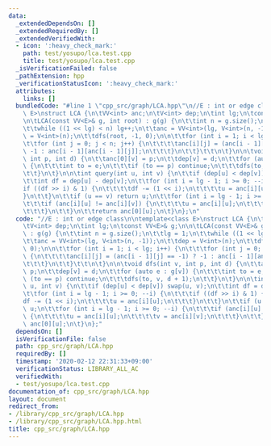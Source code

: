 ```yaml
---
data:
  _extendedDependsOn: []
  _extendedRequiredBy: []
  _extendedVerifiedWith:
  - icon: ':heavy_check_mark:'
    path: test/yosupo/lca.test.cpp
    title: test/yosupo/lca.test.cpp
  _isVerificationFailed: false
  _pathExtension: hpp
  _verificationStatusIcon: ':heavy_check_mark:'
  attributes:
    links: []
  bundledCode: "#line 1 \"cpp_src/graph/LCA.hpp\"\n//E : int or edge class\n\ntemplate<class\
    \ E>\nstruct LCA {\n\tVV<int> anc;\n\tV<int> dep;\n\tint lg;\n\tconst VV<E>& g;\n\
    \n\tLCA(const VV<E>& g, int root) : g(g) {\n\t\tint n = g.size();\n\t\tlg = 1;\n\
    \t\twhile ((1 << lg) < n) lg++;\n\t\tanc = VV<int>(lg, V<int>(n, -1));\n\t\tdep\
    \ = V<int>(n);\n\t\tdfs(root, -1, 0);\n\n\t\tfor (int i = 1; i < lg; i++) {\n\t\
    \t\tfor (int j = 0; j < n; j++) {\n\t\t\t\tanc[i][j] = (anc[i - 1][j] == -1) ?\
    \ -1 : anc[i - 1][anc[i - 1][j]];\n\t\t\t}\n\t\t}\t\t\n\t}\n\n\tvoid dfs(int v,\
    \ int p, int d) {\n\t\tanc[0][v] = p;\n\t\tdep[v] = d;\n\t\tfor (auto e : g[v])\
    \ {\n\t\t\tint to = e;\n\t\t\tif (to == p) continue;\n\t\t\tdfs(to, v, d + 1);\n\
    \t\t}\n\t}\n\n\tint query(int u, int v) {\n\t\tif (dep[u] < dep[v]) swap(u, v);\n\
    \t\tint df = dep[u] - dep[v];\n\t\tfor (int i = lg - 1; i >= 0; --i) {\n\t\t\t\
    if ((df >> i) & 1) {\n\t\t\t\tdf -= (1 << i);\n\t\t\t\tu = anc[i][u];\n\t\t\t\
    }\n\t\t}\n\t\tif (u == v) return u;\n\t\tfor (int i = lg - 1; i >= 0; --i) {\n\
    \t\t\tif (anc[i][u] != anc[i][v]) {\n\t\t\t\tu = anc[i][u];\n\t\t\t\tv = anc[i][v];\n\
    \t\t\t}\n\t\t}\n\t\treturn anc[0][u];\n\t}\n};\n"
  code: "//E : int or edge class\n\ntemplate<class E>\nstruct LCA {\n\tVV<int> anc;\n\
    \tV<int> dep;\n\tint lg;\n\tconst VV<E>& g;\n\n\tLCA(const VV<E>& g, int root)\
    \ : g(g) {\n\t\tint n = g.size();\n\t\tlg = 1;\n\t\twhile ((1 << lg) < n) lg++;\n\
    \t\tanc = VV<int>(lg, V<int>(n, -1));\n\t\tdep = V<int>(n);\n\t\tdfs(root, -1,\
    \ 0);\n\n\t\tfor (int i = 1; i < lg; i++) {\n\t\t\tfor (int j = 0; j < n; j++)\
    \ {\n\t\t\t\tanc[i][j] = (anc[i - 1][j] == -1) ? -1 : anc[i - 1][anc[i - 1][j]];\n\
    \t\t\t}\n\t\t}\t\t\n\t}\n\n\tvoid dfs(int v, int p, int d) {\n\t\tanc[0][v] =\
    \ p;\n\t\tdep[v] = d;\n\t\tfor (auto e : g[v]) {\n\t\t\tint to = e;\n\t\t\tif\
    \ (to == p) continue;\n\t\t\tdfs(to, v, d + 1);\n\t\t}\n\t}\n\n\tint query(int\
    \ u, int v) {\n\t\tif (dep[u] < dep[v]) swap(u, v);\n\t\tint df = dep[u] - dep[v];\n\
    \t\tfor (int i = lg - 1; i >= 0; --i) {\n\t\t\tif ((df >> i) & 1) {\n\t\t\t\t\
    df -= (1 << i);\n\t\t\t\tu = anc[i][u];\n\t\t\t}\n\t\t}\n\t\tif (u == v) return\
    \ u;\n\t\tfor (int i = lg - 1; i >= 0; --i) {\n\t\t\tif (anc[i][u] != anc[i][v])\
    \ {\n\t\t\t\tu = anc[i][u];\n\t\t\t\tv = anc[i][v];\n\t\t\t}\n\t\t}\n\t\treturn\
    \ anc[0][u];\n\t}\n};"
  dependsOn: []
  isVerificationFile: false
  path: cpp_src/graph/LCA.hpp
  requiredBy: []
  timestamp: '2020-02-12 22:31:33+09:00'
  verificationStatus: LIBRARY_ALL_AC
  verifiedWith:
  - test/yosupo/lca.test.cpp
documentation_of: cpp_src/graph/LCA.hpp
layout: document
redirect_from:
- /library/cpp_src/graph/LCA.hpp
- /library/cpp_src/graph/LCA.hpp.html
title: cpp_src/graph/LCA.hpp
---
```

